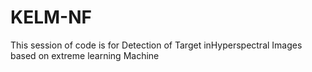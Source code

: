 # KELM-NF
This session of code is for Detection of Target inHyperspectral Images based on extreme learning Machine 
